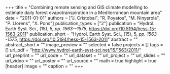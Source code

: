 +++
title = "Combining remote sensing and GIS climate modelling to estimate daily forest evapotranspiration in a Mediterranean mountain area"
date = "2011-01-01"
authors = ["J. Cristobal", "R. Poyatos", "M. Ninyerola", "P. Llorens", "X. Pons"]
publication_types = ["2"]
publication = "Hydrol. Earth Syst. Sci., (15), 5, _pp. 1563--1575_, https://doi.org/10.5194/hess-15-1563-2011"
publication_short = "Hydrol. Earth Syst. Sci., (15), 5, _pp. 1563--1575_, https://doi.org/10.5194/hess-15-1563-2011"
abstract = ""
abstract_short = ""
image_preview = ""
selected = false
projects = []
tags = []
url_pdf = "http://www.hydrol-earth-syst-sci.net/15/1563/2011/"
url_preprint = ""
url_code = ""
url_dataset = ""
url_project = ""
url_slides = ""
url_video = ""
url_poster = ""
url_source = ""
math = true
highlight = true
[header]
image = ""
caption = ""
+++
